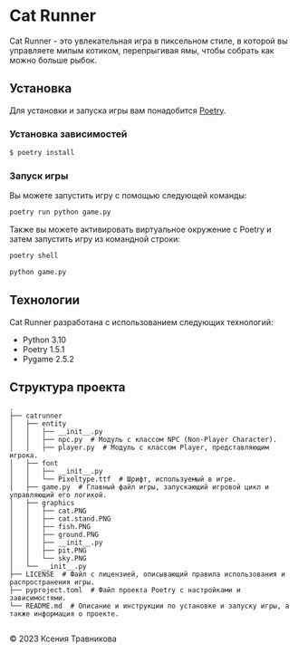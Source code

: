 # Cat Runner

Cat Runner - это увлекательная игра в пиксельном стиле, в которой вы управляете милым котиком, перепрыгивая ямы, чтобы собрать как можно больше рыбок.

## Установка

Для установки и запуска игры вам понадобится [Poetry](https://python-poetry.org/).

### Установка зависимостей
```bash
$ poetry install
```

### Запуск игры
Вы можете запустить игру с помощью следующей команды:
```bash
poetry run python game.py
```
Также вы можете активировать виртуальное окружение с Poetry и затем запустить игру из командной строки:
```bash
poetry shell
```
```bash
python game.py
```

## Технологии

Cat Runner разработана с использованием следующих технологий:

- Python 3.10
- Poetry 1.5.1
- Pygame 2.5.2

## Структура проекта
```
.
├── catrunner
│   ├── entity
│   │   ├── __init__.py
│   │   ├── npc.py  # Модуль с классом NPC (Non-Player Character).
│   │   ├── player.py  # Модуль с классом Player, представляющим игрока.
│   ├── font
│   │   ├── __init__.py
│   │   └── Pixeltype.ttf  # Шрифт, используемый в игре.
│   ├── game.py  # Главный файл игры, запускающий игровой цикл и управляющий его логикой.
│   ├── graphics
│   │   ├── cat.PNG
│   │   ├── cat.stand.PNG
│   │   ├── fish.PNG
│   │   ├── ground.PNG
│   │   ├── __init__.py
│   │   ├── pit.PNG
│   │   └── sky.PNG
│   └── __init__.py
├── LICENSE  # Файл с лицензией, описывающий правила использования и распространения игры.
├── pyproject.toml  # Файл проекта Poetry с настройками и зависимостями.
└── README.md  # Описание и инструкции по установке и запуску игры, а также информация о проекте.


```

&copy; 2023 Ксения Травникова

